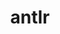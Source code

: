 ---
title: "antlr"
layout: cache
categories: [package, develop-2024-03-17]
meta: {"versions": ["2.7.7"], "compilers": ["cce@=15.0.1", "gcc@=10.3.0", "gcc@=11.4.0", "gcc@=9.4.0", "oneapi@=2024.0.0"], "oss": ["rhel8", "sle_hpc15", "ubuntu20.04", "ubuntu22.04"], "platforms": ["linux"], "targets": ["neoverse_v1", "neoverse_v2", "ppc64le", "x86_64_v3", "x86_64_v4", "zen4"], "stacks": ["e4s", "e4s-cray-rhel", "e4s-cray-sles", "e4s-neoverse-v2", "e4s-neoverse_v1", "e4s-oneapi", "e4s-power", "root"], "num_specs": 7, "num_specs_by_stack": {"e4s-cray-rhel": 1, "root": 7, "e4s-cray-sles": 1, "e4s-power": 1, "e4s-neoverse_v1": 1, "e4s-neoverse-v2": 1, "e4s": 1, "e4s-oneapi": 1}}
spec_details: [{"hash": "z7wrfzohx542p7v5wq2rfzmcissqjzzg", "compiler": "cce@=15.0.1", "versions": ["2.7.7"], "os": "rhel8", "platform": "linux", "target": "zen4", "variants": ["build_system=autotools", "+cxx", "~java", "patches=33897ad", "~pic", "~python"], "stacks": ["e4s-cray-rhel", "root"], "size": "-", "tarball": "https://binaries.spack.io/develop-2024-03-17/build_cache/linux-rhel8-zen4/cce-15.0.1/antlr-2.7.7/linux-rhel8-zen4-cce-15.0.1-antlr-2.7.7-z7wrfzohx542p7v5wq2rfzmcissqjzzg.spack"}, {"hash": "mgrck4tnj54utdvup7rmfddts3re6aij", "compiler": "gcc@=10.3.0", "versions": ["2.7.7"], "os": "sle_hpc15", "platform": "linux", "target": "x86_64_v4", "variants": ["build_system=autotools", "+cxx", "~java", "patches=33897ad", "~pic", "~python"], "stacks": ["e4s-cray-sles", "root"], "size": "-", "tarball": "https://binaries.spack.io/develop-2024-03-17/build_cache/linux-sle_hpc15-x86_64_v4/gcc-10.3.0/antlr-2.7.7/linux-sle_hpc15-x86_64_v4-gcc-10.3.0-antlr-2.7.7-mgrck4tnj54utdvup7rmfddts3re6aij.spack"}, {"hash": "222qjvfmpubgszrpo2qngwpddnoz4mge", "compiler": "gcc@=9.4.0", "versions": ["2.7.7"], "os": "ubuntu20.04", "platform": "linux", "target": "ppc64le", "variants": ["build_system=autotools", "+cxx", "~java", "patches=33897ad", "~pic", "~python"], "stacks": ["e4s-power", "root"], "size": "-", "tarball": "https://binaries.spack.io/develop-2024-03-17/build_cache/linux-ubuntu20.04-ppc64le/gcc-9.4.0/antlr-2.7.7/linux-ubuntu20.04-ppc64le-gcc-9.4.0-antlr-2.7.7-222qjvfmpubgszrpo2qngwpddnoz4mge.spack"}, {"hash": "y6i7wm44zd67xflfsekajwyp4zstoya3", "compiler": "gcc@=11.4.0", "versions": ["2.7.7"], "os": "ubuntu22.04", "platform": "linux", "target": "neoverse_v1", "variants": ["build_system=autotools", "+cxx", "~java", "patches=33897ad", "~pic", "~python"], "stacks": ["e4s-neoverse_v1", "root"], "size": "-", "tarball": "https://binaries.spack.io/develop-2024-03-17/build_cache/linux-ubuntu22.04-neoverse_v1/gcc-11.4.0/antlr-2.7.7/linux-ubuntu22.04-neoverse_v1-gcc-11.4.0-antlr-2.7.7-y6i7wm44zd67xflfsekajwyp4zstoya3.spack"}, {"hash": "jzt7c6u2bowazs7bwjuwltugid6efqjd", "compiler": "gcc@=11.4.0", "versions": ["2.7.7"], "os": "ubuntu22.04", "platform": "linux", "target": "neoverse_v2", "variants": ["build_system=autotools", "+cxx", "~java", "patches=33897ad", "~pic", "~python"], "stacks": ["root", "e4s-neoverse-v2"], "size": "-", "tarball": "https://binaries.spack.io/develop-2024-03-17/build_cache/linux-ubuntu22.04-neoverse_v2/gcc-11.4.0/antlr-2.7.7/linux-ubuntu22.04-neoverse_v2-gcc-11.4.0-antlr-2.7.7-jzt7c6u2bowazs7bwjuwltugid6efqjd.spack"}, {"hash": "aymq5hkv4ihqagntsu6x7vdxszzyru4a", "compiler": "gcc@=11.4.0", "versions": ["2.7.7"], "os": "ubuntu22.04", "platform": "linux", "target": "x86_64_v3", "variants": ["build_system=autotools", "+cxx", "~java", "patches=33897ad", "~pic", "~python"], "stacks": ["root", "e4s"], "size": "-", "tarball": "https://binaries.spack.io/develop-2024-03-17/build_cache/linux-ubuntu22.04-x86_64_v3/gcc-11.4.0/antlr-2.7.7/linux-ubuntu22.04-x86_64_v3-gcc-11.4.0-antlr-2.7.7-aymq5hkv4ihqagntsu6x7vdxszzyru4a.spack"}, {"hash": "pimnrwawpuq6gq62noolsidz3uodtpns", "compiler": "oneapi@=2024.0.0", "versions": ["2.7.7"], "os": "ubuntu22.04", "platform": "linux", "target": "x86_64_v3", "variants": ["build_system=autotools", "+cxx", "~java", "patches=33897ad", "~pic", "~python"], "stacks": ["e4s-oneapi", "root"], "size": "-", "tarball": "https://binaries.spack.io/develop-2024-03-17/build_cache/linux-ubuntu22.04-x86_64_v3/oneapi-2024.0.0/antlr-2.7.7/linux-ubuntu22.04-x86_64_v3-oneapi-2024.0.0-antlr-2.7.7-pimnrwawpuq6gq62noolsidz3uodtpns.spack"}]
---
